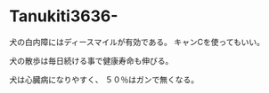 # Tanukiti3636-

犬の白内障にはディースマイルが有効である。
キャンCを使ってもいい。

犬の散歩は毎日続ける事で健康寿命も伸びる。

犬は心臓病になりやすく、
５０％はガンで無くなる。
